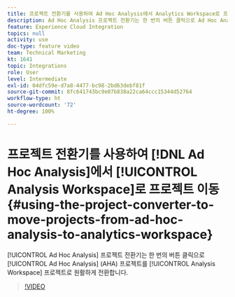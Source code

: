 ```yaml
---
title: 프로젝트 전환기를 사용하여 Ad Hoc Analysis에서 Analytics Workspace로 프로젝트 이동
description: Ad Hoc Analysis 프로젝트 전환기는 한 번의 버튼 클릭으로 Ad Hoc Analysis(AHA) 프로젝트를 Analysis Workspace 프로젝트로 원활하게 전환합니다.
feature: Experience Cloud Integration
topics: null
activity: use
doc-type: feature video
team: Technical Marketing
kt: 1641
topic: Integrations
role: User
level: Intermediate
exl-id: 04dfc59e-d7a8-4477-bc98-2bd63debf81f
source-git-commit: 8fc641743bc9e07b838a22ca64ccc15344d52764
workflow-type: ht
source-wordcount: '72'
ht-degree: 100%

---
```


# 프로젝트 전환기를 사용하여 [!DNL Ad Hoc Analysis]에서 [!UICONTROL Analysis Workspace]로 프로젝트 이동 {#using-the-project-converter-to-move-projects-from-ad-hoc-analysis-to-analytics-workspace}

[!UICONTROL Ad Hoc Analysis] 프로젝트 전환기는 한 번의 버튼 클릭으로 [!UICONTROL Ad Hoc Analysis] (AHA) 프로젝트를 [!UICONTROL Analysis Workspace] 프로젝트로 원활하게 전환합니다.

>[!VIDEO](https://video.tv.adobe.com/v/23118/?quality=12&learn=on)

